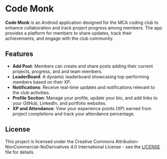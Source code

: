 # Code Monk

**Code Monk** is an Android application designed for the MCA coding club to enhance collaboration and track project progress among members. The app provides a platform for members to share updates, track their achievements, and engage with the club community.

## Features

- **Add Post**: Members can create and share posts adding their current projects, progress, and and team members.
- **LeaderBoard**: A dynamic leaderboard showcasing top-performing members based on their XP.
- **Notifications**: Receive real-time updates and notifications relevant to the club activities.
- **Profile Section**: Manage your profile, update your bio, and add links to your GitHub, LinkedIn, and portfolio websites.
- **XP and Attendance**: View your experience points (XP) earned from project completions and track your attendance percentage.

## License
This project is licensed under the Creative Commons Attribution-NonCommercial-NoDerivatives 4.0 International License - see the [LICENSE](https://github.com/prasidhanchan/CodeMonk/blob/master/LICENSE.md) file for details.
